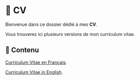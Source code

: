 # 📄 CV

Bienvenue dans ce dossier dédié à mes **CV**.

Vous trouverez ici plusieurs versions de mon curriculum vitae.

## 📂 Contenu

[Curriculum Vitae en Français](https://github.com/ThomasRubio/Portfolio/blob/main/CV/CV_FR_RUBIO_Thomas.pdf).

[Curriculum Vitae in English](https://github.com/ThomasRubio/Portfolio/blob/main/CV/CV_EN_RUBIO_Thomas.pdf).
